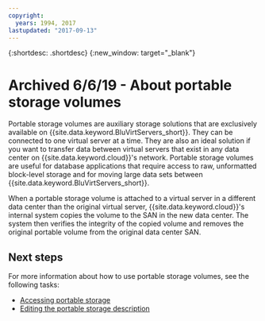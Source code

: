 ```yaml
---
copyright:
  years: 1994, 2017
lastupdated: "2017-09-13"
---
```


{:shortdesc: .shortdesc}
{:new_window: target="_blank"}

# Archived 6/6/19 - About portable storage volumes

Portable storage volumes are auxiliary storage solutions that are exclusively available on {{site.data.keyword.BluVirtServers_short}}. They can be connected to one virtual server at a time. They are also an ideal solution if you want to transfer data between virtual servers that exist in any data center on {{site.data.keyword.cloud}}'s network. Portable storage volumes are useful for database applications that require access to raw, unformatted block-level storage and for moving large data sets between {{site.data.keyword.BluVirtServers_short}}.

When a portable storage volume is attached to a virtual server in a different data center than the original virtual server, {{site.data.keyword.cloud}}'s internal system copies the volume to the SAN in the new data center. The system then verifies the integrity of the copied volume and removes the original portable volume from the original data center SAN.

## Next steps
For more information about how to use portable storage volumes, see the following tasks:
* [Accessing portable storage](/docs/virtual-servers/storage?topic=virtual-servers-accessing-portable-storage)
* [Editing the portable storage description](/docs/virtual-servers/storage?topic=virtual-servers-editing-a-portable-storage-description)

